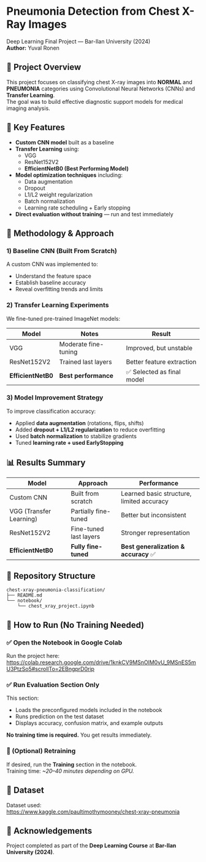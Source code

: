 
# Pneumonia Detection from Chest X-Ray Images
Deep Learning Final Project — Bar-Ilan University (2024)  
**Author:** Yuval Ronen

## 🩻 Project Overview
This project focuses on classifying chest X-ray images into **NORMAL** and **PNEUMONIA** categories using Convolutional Neural Networks (CNNs) and **Transfer Learning**.  
The goal was to build effective diagnostic support models for medical imaging analysis.

## 🎯 Key Features
- **Custom CNN model** built as a baseline
- **Transfer Learning** using:
  - VGG
  - ResNet152V2
  - **EfficientNetB0 (Best Performing Model)**
- **Model optimization techniques** including:
  - Data augmentation
  - Dropout
  - L1/L2 weight regularization
  - Batch normalization
  - Learning rate scheduling + Early stopping
- **Direct evaluation without training** — run and test immediately

## 🧠 Methodology & Approach

### 1) Baseline CNN (Built From Scratch)
A custom CNN was implemented to:
- Understand the feature space
- Establish baseline accuracy
- Reveal overfitting trends and limits

### 2) Transfer Learning Experiments
We fine-tuned pre-trained ImageNet models:

| Model | Notes | Result |
|------|------|--------|
| VGG | Moderate fine-tuning | Improved, but unstable |
| ResNet152V2 | Trained last layers | Better feature extraction |
| **EfficientNetB0** | **Best performance** | ✅ Selected as final model |

### 3) Model Improvement Strategy
To improve classification accuracy:
- Applied **data augmentation** (rotations, flips, shifts)
- Added **dropout + L1/L2 regularization** to reduce overfitting
- Used **batch normalization** to stabilize gradients
- Tuned **learning rate + used EarlyStopping**

## 📊 Results Summary

| Model | Approach | Performance |
|------|---------|-------------|
| Custom CNN | Built from scratch | Learned basic structure, limited accuracy |
| VGG (Transfer Learning) | Partially fine-tuned | Better but inconsistent |
| ResNet152V2 | Fine-tuned last layers | Stronger representation |
| **EfficientNetB0** | **Fully fine-tuned** | **Best generalization & accuracy** ✅ |

## 📂 Repository Structure
```
chest-xray-pneumonia-classification/
├── README.md
└── notebook/
    └── chest_xray_project.ipynb
```

## 🚀 How to Run (No Training Needed)

### ✅ Open the Notebook in Google Colab
Run the project here:  
https://colab.research.google.com/drive/1knkCV9MSnOlM0vU_9MSnES5mU3PtzSo5#scrollTo=2EBngprD0rip

### ✅ Run **Evaluation** Section Only
This section:
- Loads the preconfigured models included in the notebook
- Runs prediction on the test dataset
- Displays accuracy, confusion matrix, and example outputs

**No training time is required.**
You get results immediately.

### 🧠 (Optional) Retraining
If desired, run the **Training** section in the notebook.  
Training time: *~20–40 minutes depending on GPU.*

## 📎 Dataset
Dataset used:  
https://www.kaggle.com/paultimothymooney/chest-xray-pneumonia

## 🙌 Acknowledgements
Project completed as part of the **Deep Learning Course** at **Bar-Ilan University (2024)**.
